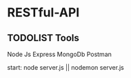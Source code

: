 # RESTful-API
TODOLIST
Tools
------
Node Js
Express
MongoDb
Postman

start: node server.js || nodemon server.js
